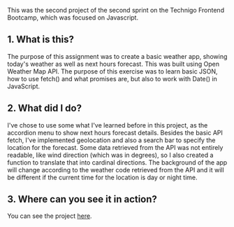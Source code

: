 This was the second project of the second sprint on the Technigo Frontend Bootcamp, which was focused on Javascript.

## 1. What is this?

The purpose of this assignment was to create a basic weather app, showing today's weather as well as next hours forecast. This was built using Open Weather Map API. 
The purpose of this exercise was to learn basic JSON, how to use fetch() and what promises are, but also to work with Date() in JavaScript.


## 2. What did I do?

I've chose to use some what I've learned before in this project, as the accordion menu to show next hours forecast details.
Besides the basic API fetch, I've implemented geolocation and also a search bar to specify the location for the forecast.
Some data retrieved from the API was not entirely readable, like wind direction (which was in degrees), so I also created a function to translate that into cardinal directions.
The background of the app will change according to the weather code retrieved from the API and it will be different if the current time for the location is day or night time.

## 3. Where can you see it in action?

You can see the project [here](https://tiago-weather-app.netlify.com/).